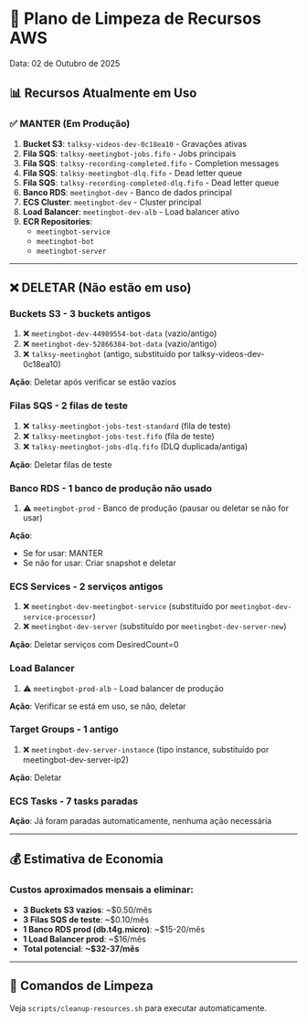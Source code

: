 # 🧹 Plano de Limpeza de Recursos AWS

Data: 02 de Outubro de 2025

## 📊 **Recursos Atualmente em Uso**

### ✅ **MANTER (Em Produção)**
1. **Bucket S3**: `talksy-videos-dev-0c18ea10` - Gravações ativas
2. **Fila SQS**: `talksy-meetingbot-jobs.fifo` - Jobs principais
3. **Fila SQS**: `talksy-recording-completed.fifo` - Completion messages
4. **Fila SQS**: `talksy-meetingbot-dlq.fifo` - Dead letter queue
5. **Fila SQS**: `talksy-recording-completed-dlq.fifo` - Dead letter queue
6. **Banco RDS**: `meetingbot-dev` - Banco de dados principal
7. **ECS Cluster**: `meetingbot-dev` - Cluster principal
8. **Load Balancer**: `meetingbot-dev-alb` - Load balancer ativo
9. **ECR Repositories**: 
   - `meetingbot-service`
   - `meetingbot-bot`
   - `meetingbot-server`

---

## ❌ **DELETAR (Não estão em uso)**

### **Buckets S3** - 3 buckets antigos
1. ❌ `meetingbot-dev-44989554-bot-data` (vazio/antigo)
2. ❌ `meetingbot-dev-52866384-bot-data` (vazio/antigo)
3. ❌ `talksy-meetingbot` (antigo, substituído por talksy-videos-dev-0c18ea10)

**Ação**: Deletar após verificar se estão vazios

### **Filas SQS** - 2 filas de teste
1. ❌ `talksy-meetingbot-jobs-test-standard` (fila de teste)
2. ❌ `talksy-meetingbot-jobs-test.fifo` (fila de teste)
3. ❌ `talksy-meetingbot-jobs-dlq.fifo` (DLQ duplicada/antiga)

**Ação**: Deletar filas de teste

### **Banco RDS** - 1 banco de produção não usado
1. ⚠️ `meetingbot-prod` - Banco de produção (pausar ou deletar se não for usar)

**Ação**: 
- Se for usar: MANTER
- Se não for usar: Criar snapshot e deletar

### **ECS Services** - 2 serviços antigos
1. ❌ `meetingbot-dev-meetingbot-service` (substituído por `meetingbot-dev-service-processor`)
2. ❌ `meetingbot-dev-server` (substituído por `meetingbot-dev-server-new`)

**Ação**: Deletar serviços com DesiredCount=0

### **Load Balancer**
1. ⚠️ `meetingbot-prod-alb` - Load balancer de produção

**Ação**: Verificar se está em uso, se não, deletar

### **Target Groups** - 1 antigo
1. ❌ `meetingbot-dev-server-instance` (tipo instance, substituído por meetingbot-dev-server-ip2)

**Ação**: Deletar

### **ECS Tasks** - 7 tasks paradas
**Ação**: Já foram paradas automaticamente, nenhuma ação necessária

---

## 💰 **Estimativa de Economia**

### Custos aproximados mensais a eliminar:
- **3 Buckets S3 vazios**: ~$0.50/mês
- **3 Filas SQS de teste**: ~$0.10/mês
- **1 Banco RDS prod (db.t4g.micro)**: ~$15-20/mês
- **1 Load Balancer prod**: ~$16/mês
- **Total potencial**: **~$32-37/mês**

---

## 🎯 **Comandos de Limpeza**

Veja `scripts/cleanup-resources.sh` para executar automaticamente.

